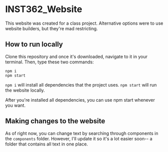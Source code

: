 # INST362_Website
This website was created for a class project. Alternative options were to use website builders, but they're mad restricting.

## How to run locally
Clone this repository and once it's downloaded, navigate to it in your terminal. Then, type these two commands:
```
npm i
npm start
```

`npm i` will install all dependencies that the project uses.
`npm start` will run the website locally.

After you're installed all dependencies, you can use npm start whenever you want.

## Making changes to the website
As of right now, you can change text by searching through components in the `components` folder. However, I'll update it so it's a lot easier soon-- a folder that contains all text in one place.
